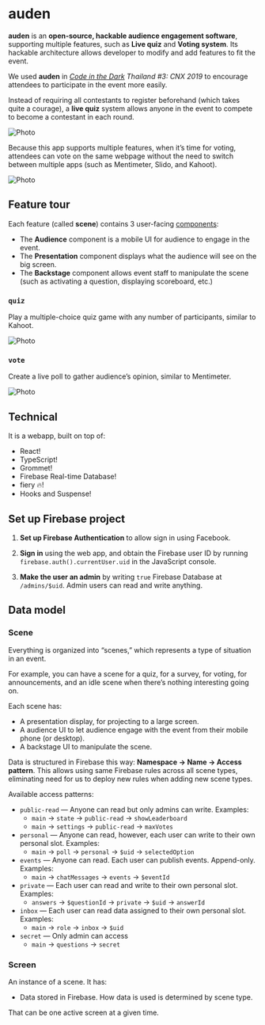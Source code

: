 # auden

**auden** is an **open-source, hackable audience engagement software**,
supporting multiple features, such as **Live quiz** and **Voting system**. Its
hackable architecture allows developer to modify and add features to fit the
event.

We used **auden** in _[Code in the Dark](http://codeinthedark.com/) Thailand #3:
CNX 2019_ to encourage attendees to participate in the event more easily.

Instead of requiring all contestants to register beforehand (which takes quite a
courage), a **live quiz** system allows anyone in the event to compete to become
a contestant in each round.

![Photo](docs/images/use-case-quiz.jpg)

Because this app supports multiple features, when it’s time for voting,
attendees can vote on the same webpage without the need to switch between
multiple apps (such as Mentimeter, Slido, and Kahoot).

![Photo](docs/images/use-case-vote.jpg)

## Feature tour

Each feature (called **scene**) contains 3 user-facing
[components](https://reactjs.org/docs/components-and-props.html):

- The **Audience** component is a mobile UI for audience to engage in the event.
- The **Presentation** component displays what the audience will see on the big
  screen.
- The **Backstage** component allows event staff to manipulate the scene (such
  as activating a question, displaying scoreboard, etc.)

### `quiz`

Play a multiple-choice quiz game with any number of participants, similar to
Kahoot.

![Photo](docs/images/example-quiz.png)

### `vote`

Create a live poll to gather audience’s opinion, similar to Mentimeter.

![Photo](docs/images/example-vote.png)

## Technical

It is a webapp, built on top of:

- React!
- TypeScript!
- Grommet!
- Firebase Real-time Database!
- fiery :fire:!
- Hooks and Suspense!

## Set up Firebase project

1. **Set up Firebase Authentication** to allow sign in using Facebook.

2. **Sign in** using the web app, and obtain the Firebase user ID by running
   `firebase.auth().currentUser.uid` in the JavaScript console.

3. **Make the user an admin** by writing `true` Firebase Database at
   `/admins/$uid`. Admin users can read and write anything.

## Data model

### Scene

Everything is organized into “scenes,” which represents a type of situation in
an event.

For example, you can have a scene for a quiz, for a survey, for voting, for
announcements, and an idle scene when there’s nothing interesting going on.

Each scene has:

- A presentation display, for projecting to a large screen.
- A audience UI to let audience engage with the event from their mobile phone
  (or desktop).
- A backstage UI to manipulate the scene.

Data is structured in Firebase this way: **Namespace &rarr; Name &rarr; Access
pattern**. This allows using same Firebase rules across all scene types,
eliminating need for us to deploy new rules when adding new scene types.

Available access patterns:

- `public-read` — Anyone can read but only admins can write. Examples:
  - `main` &rarr; `state` &rarr; `public-read` &rarr; `showLeaderboard`
  - `main` &rarr; `settings` &rarr; `public-read` &rarr; `maxVotes`
- `personal` — Anyone can read, however, each user can write to their own
  personal slot. Examples:
  - `main` &rarr; `poll` &rarr; `personal` &rarr; `$uid` &rarr; `selectedOption`
- `events` — Anyone can read. Each user can publish events. Append-only.
  Examples:
  - `main` &rarr; `chatMessages` &rarr; `events` &rarr; `$eventId`
- `private` — Each user can read and write to their own personal slot. Examples:
  - `answers` &rarr; `$questionId` &rarr; `private` &rarr; `$uid` &rarr;
    `answerId`
- `inbox` — Each user can read data assigned to their own personal slot.
  Examples:
  - `main` &rarr; `role` &rarr; `inbox` &rarr; `$uid`
- `secret` — Only admin can access
  - `main` &rarr; `questions` &rarr; `secret`

### Screen

An instance of a scene. It has:

- Data stored in Firebase. How data is used is determined by scene type.

That can be one active screen at a given time.
